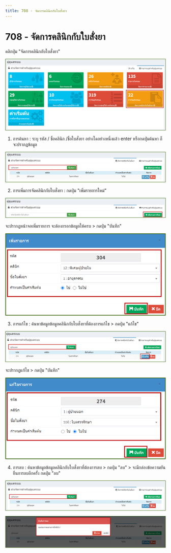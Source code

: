 ```yaml
---
title: 708 - จัดการคลินิกกับใบสั่งยา
---
```


# 708 - จัดการคลินิกกับใบสั่งยา

คลิกปุ่ม "จัดการคลินิกกับใบสั่งยา"

![Logo](./img/image708-1.png)

1. การค้นหา : ระบุ รหัส / ชื่อคลินิก /ชื่อใบสั่งยา อย่างใดอย่างหนึ่งแล้ว enter หรือกดปุ่มค้นหา ก็จะปรากฎข้อมูล

![Logo](./img/image708-2.png)

2. การเพิ่มการจัดคลินิกกับใบสั่งยา : กดปุ่ม "เพิ่มรายการใหม่" 

![Logo](./img/image708-3.png)

จะปรากฎหน้าจอเพิ่มรายการ จะต้องกรอกข้อมูลให้ครบ > กดปุ่ม "บันทึก"

![Logo](./img/image708-4.png)

3.  การแก้ไข : ค้นหาข้อมูลข้อมูลคลินิกกับใบสั่งยาที่ต้องการแก้ไข > กดปุ่ม "แก้ไข"

![Logo](./img/image708-5.png)

จะปรากฎแก้ไข > กดปุ่ม "บันทึก"

![Logo](./img/image708-6.png)

4. การลบ : ค้นหาข้อมูลข้อมูลคลินิกกับใบสั่งยาที่ต้องการลบ > กดปุ่ม "ลบ" > จะมีกล่องข้อความยันยืนการลบอีกครั้ง กดปุ่ม "ลบ" 

![Logo](./img/image708-7.png)

![Logo](./img/image708-8.png)